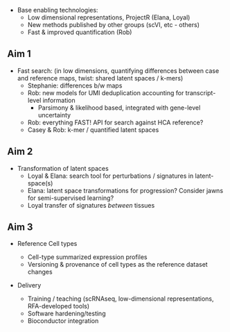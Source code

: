 
* Base enabling technologies:
  * Low dimensional representations, ProjectR (Elana, Loyal)
  * New methods published by other groups (scVI, etc -  others)
  * Fast & improved quantification  (Rob)

## Aim 1

* Fast search: (in low dimensions, quantifying differences between case and reference maps, twist: shared latent spaces / k-mers)
  * Stephanie: differences b/w maps
  * Rob: new models for UMI deduplication accounting for transcript-level information
    * Parsimony & likelihood based, integrated with gene-level uncertainty
  * Rob: everything FAST! API for search against HCA reference?
  * Casey & Rob: k-mer / quantified latent spaces

## Aim 2

* Transformation of latent spaces
  * Loyal & Elana: search tool for perturbations / signatures in latent-space(s)
  * Elana: latent space transformations for progression? Consider jawns for semi-supervised learning?
  * Loyal transfer of signatures _between_ tissues

## Aim 3

* Reference Cell types
  * Cell-type summarized expression profiles
  * Versioning & provenance of cell types as the reference dataset changes

* Delivery
  * Training / teaching (scRNAseq, low-dimensional representations, RFA-developed tools)
  * Software hardening/testing
  * Bioconductor integration
